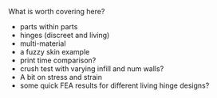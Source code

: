 What is worth covering here?
- parts within parts
- hinges (discreet and living)
- multi-material
- a fuzzy skin example
- print time comparison?
- crush test with varying infill and num walls?
- A bit on stress and strain
- some quick FEA results for different living hinge designs?

